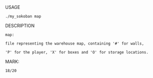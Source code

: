USAGE

	./my_sokoban map
  
DESCRIPTION

	map:
	
	file representing the warehouse map, containing '#' for walls, 
  
	'P' for the player, 'X' for boxes and 'O' for storage locations.
MARK:

	18/20
